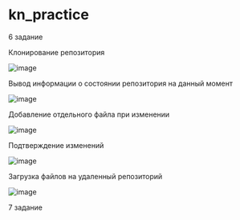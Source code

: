 # kn_practice

6 задание

Клонирование репозитория

![image](https://user-images.githubusercontent.com/85611892/121652854-c2686180-caa4-11eb-9187-4e0209eab788.png)

Вывод информации о состоянии репозитория на данный момент

![image](https://user-images.githubusercontent.com/85611892/121653441-5e926880-caa5-11eb-86eb-1111f62fb196.png)

Добавление отдельного файла при изменении

![image](https://user-images.githubusercontent.com/85611892/121654673-a49bfc00-caa6-11eb-9461-3b16652c4183.png)

Подтверждение изменений 

![image](https://user-images.githubusercontent.com/85611892/121656493-35270c00-caa8-11eb-9cb1-8d8880492b6a.png)

Загрузка файлов на удаленный репозиторий

![image](https://user-images.githubusercontent.com/85611892/121658860-66a0d700-caaa-11eb-9960-a77aadb33517.png)

7 задание
